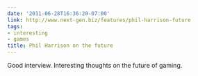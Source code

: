 ```yaml
---
date: '2011-06-28T16:36:20-07:00'
link: http://www.next-gen.biz/features/phil-harrison-future
tags:
- interesting
- games
title: Phil Harrison on the future
---
```


Good interview. Interesting thoughts on the future of gaming.

